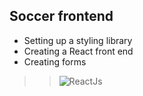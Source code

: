 ## Soccer frontend
* Setting up a styling library
* Creating a React front end
* Creating forms

>> <img src="https://img.shields.io/badge/-React.JS-blue" alt="ReactJs" />

